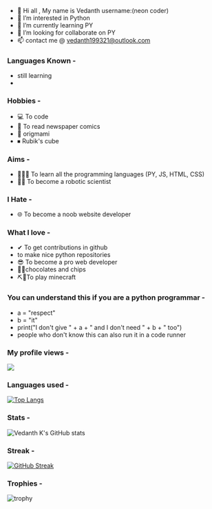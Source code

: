 - 👋 Hi all , My name is Vedanth username:(neon coder)
- 👀 I’m interested in Python
- 🌱 I’m currently learning PY
- 💞️ I’m looking for collaborate on PY
- 📫 contact me @ vedanth199321@outlook.com

### Languages Known -
- still learning
- 
### Hobbies -
-  💻 To code
-  📰 To read newspaper comics
-  📄 origmami
-  ⏹ Rubik's cube

### Aims -
-  👨🏻‍💻 To learn all the programming languages (PY, JS, HTML, CSS)
-  👨‍🔬 To become a robotic scientist

### I Hate -
- 🌐 To become a noob website developer

### What I love -
- ✔ To get contributions in github 
- to make nice python repositories
- 😎 To become a pro web developer
- 🍫🍟chocolates and chips
- ⛏📍To play minecraft

### You can understand this if you are a python programmar -
- a = "respect"
- b = "it"
- print("I don't give " + a + " and I don't need " + b + " too")
-  people who don't know this can also run it in a code runner

### My profile views -
![](https://komarev.com/ghpvc/?username=your-github-username&color=red)

### Languages used -
[![Top Langs](https://github-readme-stats.vercel.app/api/top-langs/?username=neon-coder)](https://github.com/neon-coder/neon-coder)

### Stats -
![Vedanth K's GitHub stats](https://github-readme-stats.vercel.app/api/?username=neon-coder&show_icons=true&title_color=fff&icon_color=79ff97&text_color=9f9f9f&bg_color=151515)


### Streak -
[![GitHub Streak](https://github-readme-streak-stats.herokuapp.com/?user=neon-coder&theme=light)](https://git.io/streak-stats)

### Trophies -
![trophy](https://github-profile-trophy.vercel.app/?username=neon-coder)


<!---
vedanthkante/vedanthkante is a ✨ special ✨ repository because its `README.md` (this file) appears on your GitHub profile.
You can click the Preview link to take a look at your changes.
--->
